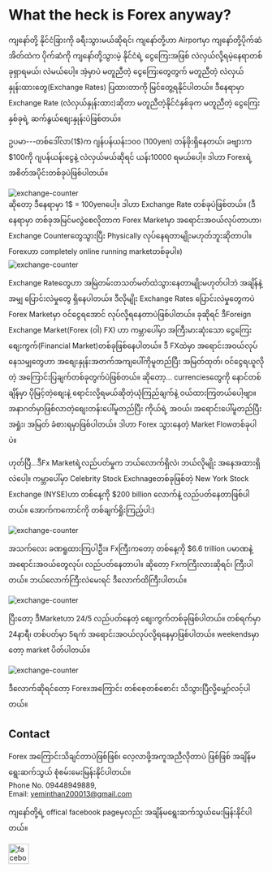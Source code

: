 # What the heck is Forex anyway?

ကျနော်တို့ နိုင်ငံခြားကို ခရီးသွားမယ်ဆိုရင်၊ ကျနော်တို့ဟာ Airportမှာ ကျနော်တို့ပိုက်ဆံအိတ်ထဲက ပိုက်ဆံကို ကျနော်တို့သွားမဲ့ နိုင်ငံရဲ့ ငွေကြေးအဖြစ် လဲလှယ်လို့ရမဲ့နေရာတစ်ခုရှာရမယ်၊ လဲမယ်​ပေါ့။ အဲ့မှာပဲ မတူညီတဲ့ ငွေကြေးတွေတွက် မတူညီတဲ့ လဲလှယ်နှုန်းထားတွေ(Exchange Rates) ပြထားတာကို မြင်တွေ့ရနိုင်ပါတယ်။ ဒီနေရာမှာ Exchange Rate (လဲဲလှယ်နှုန်းထား)ဆိုတာ မတူညီတဲ့နိုင်ငံနှစ်ခုက မတူညီတဲ့ ငွေကြေးနှစ်ခုရဲ့ ဆက်နွယ်စျေးနှုန်းပဲဖြစ်တယ်။

ဥပမာ---တစ်ဒေါ်လာ(1$)က ဂျန်ပန်ယန်း၁၀၀ (100yen) တန်ဖိုးရှိနေတယ်၊ ခဗျားက $100ကို ဂျပန်ယန်း​ငွေနဲ့ လဲလှယ်မယ်ဆိုရင် ယန်း10000 ရမယ်ပေါ့။ ဒါဟာ Forexရဲ့အစိတ်အပိုင်းတစ်ခုပဲဖြစ်ပါတယ်။
<div>
  <img alt = "exchange-counter" src = "https://bpcdn.co/images/2018/07/10221925/exchange-currency-150x150.png"/>
</div>
ဆိုတော့ ဒီနေရာမှာ 1$ = 100yenပေါ့။ ဒါဟာ Exchange Rate တစ်ခုပဲဖြစ်တယ်။ 
(ဒီနေရာမှာ တစ်ခုအမြင်မလွဲစေလိုတာက Forex Marketမှာ အရောင်းအဝယ်လုပ်တာဟာ၊ Exchange Counterတွေသွားပြီး Physically လုပ်နေရတာမျိုးမဟုတ်ဘူးဆိုတာပါ။ Forexဟာ completely online running marketတစ်ခုပါ။)
<div>
  <img alt = "exchange-counter" src = "https://bpcdn.co/images/2018/07/04130323/foreign-exchange-booth.png"/>
</div>
<!-- <div align = "center"><i>Fig(1)</i></div> -->

Exchange Rateတွေဟာ အမြဲတမ်းတသတ်မတ်ထဲသွားနေတာမျိုးမဟုတ်ပါဘဲ အချိန်နဲ့အမျှ ပြောင်းလဲမှုတွေ ရှိနေပါတယ်။ ဒီလိုမျိုး Exchange Rates ပြောင်းလဲမှုတွေကပဲ Forex Marketမှာ ဝင်ငွေရအောင် လုပ်လို့ရနေတာပဲဖြစ်ပါတယ်။
ခုဆိုရင် ဒီForeign Exchange Market(Forex (ဝါ) FX) ဟာ ကမ္ဘာပေါ်မှာ အကြီးမားဆုံးသော ငွေကြေးစျေးကွက်(Financial Market)တစ်ခုဖြစ်နေပါတယ်။ ဒီ FXထဲမှာ အရောင်းအဝယ်လုပ်နေသမျှတွေဟာ အစျေးနှုန်းအတက်အကျပေါ်ကိုမူတည်ပြီး အမြတ်ထုတ်၊ ဝင်ငွေရယူလိုတဲ့ အကြောင်းပြချက်တစ်ခုတွက်ပဲဖြစ်တယ်။ ဆိုတော့... currenciesတွေကို နောင်တစ်ချိန်မှာ ပိုမြင့်တဲ့စျေးနဲ့ ရောင်းလို့ရမယ်ဆိုတဲ့ယုံကြည်ချက်နဲ့ ဝယ်ထားကြတယ်ပေါ့ဗျာ။ အနာဂတ်မှာဖြစ်လာတဲ့စျေးတန်းပေါ်မူတည်ပြီး ကိုယ်ရဲ့ အဝယ်၊ အရောင်းပေါ်မူတည်ပြီး အရှုံး၊ အမြတ် ခံစားရမှာဖြစ်ပါတယ်။ ဒါဟာ Forex သွားနေတဲ့ Market Flowတစ်ခုပါပဲ။

ဟုတ်ပြီ...ဒီFx Marketရဲ့လည်ပတ်မှုက ဘယ်လောက်ရှိလဲ၊ ဘယ်လိုမျိုး အနေအထားရှိလဲပေါ့။ ကမ္ဘာပေါ်မှာ Celebrity Stock Exchnageတစ်ခုဖြစ်တဲ့ New York Stock Exchange (NYSE)ဟာ တစ်နေ့ကို $200 billion လောက်နဲ့ လည်ပတ်နေတာဖြစ်ပါတယ်။ အောက်ကကောင်ကို တစ်ချက်ရှိုးကြည့်ပါ:)
<div>
  <img alt = "exchange-counter" src = "https://bpcdn.co/images/2018/07/04120055/stock-market-monster.png"/>
</div>

အသက်လေး ခဏရူထားကြပါဦး။ Fxကြီးကတော့ တစ်နေ့ကို $6.6 trillion ပမာဏနဲ့ အရောင်းအဝယ်တွေလုပ်၊ လည်ပတ်နေတာပါ။ ဆိုတော့ Fxကကြီးလားဆိုရင်၊ ကြီးပါတယ်။ ဘယ်လောက်ကြီးလဲမေးရင် ဒီလောက်ထိကြီးပါတယ်။
<div>
  <img alt = "exchange-counter" src = "https://bpcdn.co/images/2018/07/04120534/forex-vs-stock-monsters.png"/>
</div>

ပြီး​တော့ ဒီMarketဟာ 24/5 လည်ပတ်နေတဲ့ စျေးကွက်တစ်ခုဖြစ်ပါတယ်။ တစ်ရက်မှာ 24နာရီ၊ တစ်ပတ်မှာ 5ရက် အရောင်းအဝယ်လုပ်လို့ရနေမှာဖြစ်ပါတယ်။ weekendsမှာတော့ market ပိတ်ပါတယ်။
<div>
  <img alt = "exchange-counter" src = "https://bpcdn.co/images/2018/07/29161036/global-fx-market-trading-volume.png"/>
</div>

ဒီလောက်ဆိုရင်တော့ Forexအကြောင်း တစ်စေ့တစ်စောင်း သိသွားပြီလို့မျှော်လင့်ပါတယ်။


## Contact
Forex အကြောင်းသိချင်တာပဲဖြစ်ဖြစ်၊ လေ့လာဖို့အကူအညီလိုတာပဲ ဖြစ်ဖြစ် အချိန်မရွေးဆက်သွယ် စုံစမ်းမေးမြန်းနိုင်ပါတယ်။ <br/>
Phone No. 09448949889, <br/>
Email: yeminthan200013@gmail.com </br>

ကျနော်တို့ရဲ့ offical facebook pageမှလည်း အချိန်မရွေးဆက်သွယ်မေးမြန်းနိုင်ပါတယ်။ <br/>

[<img src='https://cdn.jsdelivr.net/npm/simple-icons@3.0.1/icons/facebook.svg' alt='facebook' height='40'>](https://www.facebook.com/ATrader.Offical)  


